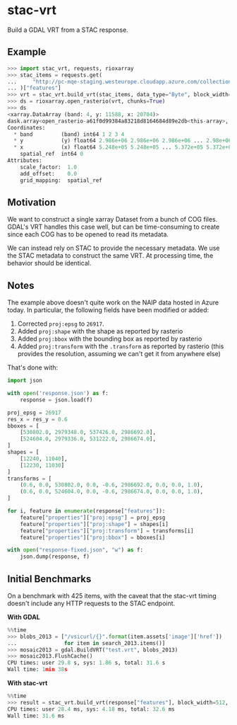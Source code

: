 # stac-vrt

Build a GDAL VRT from a STAC response.

## Example

```python
>>> import stac_vrt, requests, rioxarray
>>> stac_items = requests.get(
...     "http://pc-mqe-staging.westeurope.cloudapp.azure.com/collections/usda-naip/items"
... )["features"]
>>> vrt = stac_vrt.build_vrt(stac_items, data_type="Byte", block_width=512, block_height=512)
>>> ds = rioxarray.open_rasterio(vrt, chunks=True)
>>> ds
<xarray.DataArray (band: 4, y: 11588, x: 20704)>
dask.array<open_rasterio-a61f0d99384a83218d8164684d89e2db<this-array>, shape=(4, 11588, 20704), dtype=uint8, chunksize=(1, 11520, 11520), chunktype=numpy.ndarray>
Coordinates:
  * band         (band) int64 1 2 3 4
  * y            (y) float64 2.986e+06 2.986e+06 2.986e+06 ... 2.98e+06 2.98e+06
  * x            (x) float64 5.248e+05 5.248e+05 ... 5.372e+05 5.372e+05
    spatial_ref  int64 0
Attributes:
    scale_factor:  1.0
    add_offset:    0.0
    grid_mapping:  spatial_ref
```

## Motivation

We want to construct a single xarray Dataset from a bunch of COG files. GDAL's VRT handles this case well, but can be time-consuming to create since each COG has to be opened to read its metadata.

We can instead rely on STAC to provide the necessary metadata. We use the STAC metadata to construct the same VRT. At processing time, the behavior should be identical.

## Notes

The example above doesn't quite work on the NAIP data hosted in Azure today.
In particular, the following fields have been modified or added:

1. Corrected `proj:epsg` to `26917`.
2. Added `proj:shape` with the shape as reported by rasterio
3. Added `proj:bbox` with the bounding box as reported by rasterio
4. Added `proj:transform` with the `.transform` as reported by rasterio (this provides the resolution, assuming we can't get it from anywhere else)

That's done with:

```python
import json

with open('response.json') as f:
    response = json.load(f)

proj_epsg = 26917
res_x = res_y = 0.6
bboxes = [
    [530802.0, 2979348.0, 537426.0, 2986692.0],
    [524604.0, 2979336.0, 531222.0, 2986674.0],
]
shapes = [
    [12240, 11040],
    [12230, 11030]
]
transforms = [
    (0.6, 0.0, 530802.0, 0.0, -0.6, 2986692.0, 0.0, 0.0, 1.0),
    (0.6, 0.0, 524604.0, 0.0, -0.6, 2986674.0, 0.0, 0.0, 1.0),
]

for i, feature in enumerate(response["features"]):
    feature["properties"]["proj:epsg"] = proj_epsg
    feature["properties"]["proj:shape"] = shapes[i]
    feature["properties"]["proj:transform"] = transforms[i]
    feature["properties"]["proj:bbox"] = bboxes[i]

with open("response-fixed.json", "w") as f:
    json.dump(response, f)
```

## Initial Benchmarks

On a benchmark with 425 items, with the caveat that the stac-vrt timing doesn't include any HTTP requests to the STAC endpoint.

**With GDAL**

```python
%%time
>>> blobs_2013 = ["/vsicurl/{}".format(item.assets['image']['href'])
...               for item in search_2013.items()]
>>> mosaic2013 = gdal.BuildVRT("test.vrt", blobs_2013)
>>> mosaic2013.FlushCache()
CPU times: user 29.8 s, sys: 1.86 s, total: 31.6 s
Wall time: 1min 38s
```

**With stac-vrt**

```python
%%time
>>> result = stac_vrt.build_vrt(response["features"], block_width=512, block_height=512, data_type="Byte")
CPU times: user 28.4 ms, sys: 4.18 ms, total: 32.6 ms
Wall time: 31.6 ms
```
